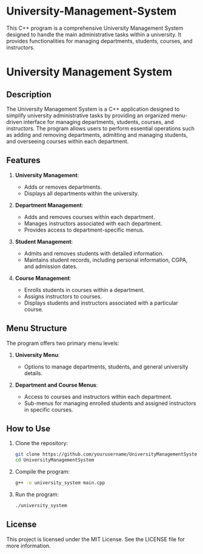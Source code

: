 # University-Management-System
This C++ program is a comprehensive University Management System designed to handle the main administrative tasks within a university. It provides functionalities for managing departments, students, courses, and instructors.
# University Management System

## Description

The University Management System is a C++ application designed to simplify university administrative tasks by providing an organized menu-driven interface for managing departments, students, courses, and instructors. The program allows users to perform essential operations such as adding and removing departments, admitting and managing students, and overseeing courses within each department.

## Features

1. **University Management**:
   - Adds or removes departments.
   - Displays all departments within the university.

2. **Department Management**:
   - Adds and removes courses within each department.
   - Manages instructors associated with each department.
   - Provides access to department-specific menus.

3. **Student Management**:
   - Admits and removes students with detailed information.
   - Maintains student records, including personal information, CGPA, and admission dates.

4. **Course Management**:
   - Enrolls students in courses within a department.
   - Assigns instructors to courses.
   - Displays students and instructors associated with a particular course.

## Menu Structure

The program offers two primary menu levels:

1. **University Menu**:
   - Options to manage departments, students, and general university details.
   
2. **Department and Course Menus**:
   - Access to courses and instructors within each department.
   - Sub-menus for managing enrolled students and assigned instructors in specific courses.

## How to Use

1. Clone the repository:
    ```bash
    git clone https://github.com/yourusername/UniversityManagementSystem.git
    cd UniversityManagementSystem
    ```

2. Compile the program:
    ```bash
    g++ -o university_system main.cpp
    ```

3. Run the program:
    ```bash
    ./university_system
    ```

## License

This project is licensed under the MIT License. See the LICENSE file for more information.
